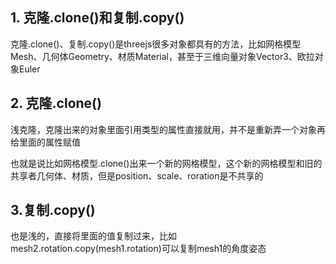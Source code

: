 ## 1. 克隆.clone()和复制.copy()

克隆.clone()、复制.copy()是threejs很多对象都具有的方法，比如网格模型Mesh、几何体Geometry、材质Material，甚至于三维向量对象Vector3、欧拉对象Euler

## 2. 克隆.clone()

浅克隆，克隆出来的对象里面引用类型的属性直接就用，并不是重新弄一个对象再给里面的属性赋值

也就是说比如网格模型.clone()出来一个新的网格模型，这个新的网格模型和旧的共享者几何体、材质，但是position、scale、roration是不共享的

## 3.复制.copy()

也是浅的，直接将里面的值复制过来，比如mesh2.rotation.copy(mesh1.rotation)可以复制mesh1的角度姿态



